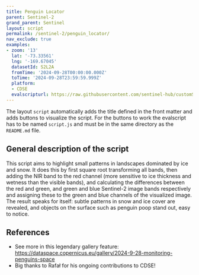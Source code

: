```yaml
---
title: Penguin Locator
parent: Sentinel-2
grand_parent: Sentinel
layout: script
permalink: /sentinel-2/penguin_locator/
nav_exclude: true
examples:
- zoom: '13'
  lat: '-73.33561'
  lng: '-169.67045'
  datasetId: S2L2A
  fromTime: '2024-09-28T00:00:00.000Z'
  toTime: '2024-09-28T23:59:59.999Z'
  platform:
  - CDSE
  evalscripturl: https://raw.githubusercontent.com/sentinel-hub/customScripts/master/sentinel-2/penguin_locator/script.js
---
```


The layout `script` automatically adds the title defined in the front matter and adds buttons to visualize the script. For the buttons to work the evalscript has to be named `script.js` and must be in the same directory as the `README.md` file.


## General description of the script

This script aims to highlight small patterns in landscapes dominated by ice and snow. It does this by first square root transforming all bands, then adding the NIR band to the red channel (more sensitive to ice thickness and wetness than the visible bands), and calculating the differences between the red and green, and green and blue Sentinel-2 image bands respectively and assigning these to the green and blue channels of the visualized image. The result speaks for itself: subtle patterns in snow and ice cover are revealed, and objects on the surface such as penguin poop stand out, easy to notice.

## References

- See more in this legendary gallery feature: https://dataspace.copernicus.eu/gallery/2024-9-28-monitoring-penguins-space
- Big thanks to Rafał for his ongoing contributions to CDSE!
